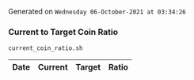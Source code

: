 Generated on `Wednesday 06-October-2021 at 03:34:26`

### Current to Target Coin Ratio
`current_coin_ratio.sh`

Date|Current|Target|Ratio
---|---|---|---
